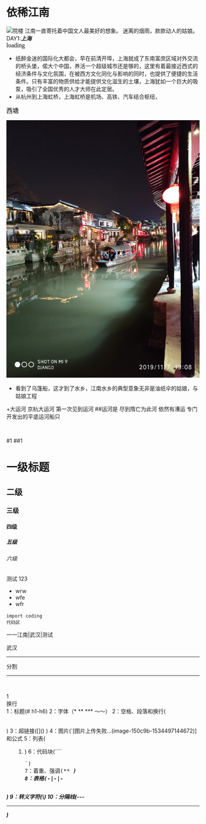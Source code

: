 # 依稀江南
![院楼](images/院楼.jpg)
江南一直寄托着中国文人最美好的想象。
迷离的烟雨，款款动人的姑娘。
DAY1:***上海***
<br>
<font face="黑体" color=black size=3>loading</font>
+ 纸醉金迷的国际化大都会，早在前清开埠，上海就成了东南富庶区域对外交流的桥头堡，偌大个中国，养活一个超级城市还是够的，这里有着最接近西式的经济条件与文化氛围，在被西方文化同化与影响的同时，也提供了便捷的生活条件。只有丰富的物质供给才能提供文化滋生的土壤，上海犹如一个巨大的吸泵，吸引了全国优秀的人才大师在此定居。
+ 从杭州到上海虹桥，上海虹桥是机场、高铁、汽车结合枢纽，

<font face="黑体" color=black size=3>西塘</font>
<br>


![乌篷船](images/乌篷船2.jpg)


+ 看到了乌篷船，这才到了水乡，江南水乡的典型意象无非是油纸伞的姑娘，与姑娘工程

+大运河
京杭大运河
第一次见到运河
##运河是
尽到隋亡为此河
依然有漕运
专门开发出的平底运河船只

<!-- <img src="images/乌篷船.jpg" style="transform:scale(0.5);transform:rotate(90deg);"> -->
<br>



#1
##1
# 一级标题   
## 二级   
### 三级  
####  四级 
##### 五级 
###### 六级
测试
123
+ wrw
+ wfe
+ wfr

```` <pre>
import coding
代码区
````

一一江南|武汉|测试 <table>

武汉
<hr>分割<hr>
<p><br>
<p>
1
<br>
换行<br>
1：标题(# h1-h6)
2：字体（* ** *** ～～）
2：空格、段落和换行(<p><br>)
3：超链接([]() <a>)
4：图片(`[图片上传失败...(image-150c9b-1534497144672)]和公式
5：列表(<ul><ol><li>)
6：代码块(```` <pre>`)
7：着重、强调(** <em><strong>)
8：表格(-|-|- <table>)
9：转义字符(\)
10：分隔线(--- <hr>)
